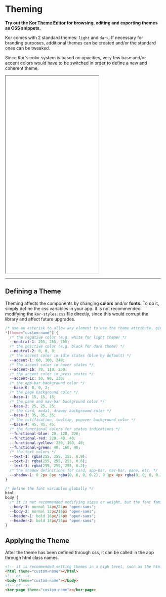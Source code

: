# Theming

**Try out the [Kor Theme Editor](https://theme.kor-ui.com) for browsing, editing and exporting themes as CSS snippets.**

Kor comes with 2 standard themes: `light` and `dark`. If necessary for branding purposes, additional themes can be created and/or the standard ones can be tweaked.

Since Kor's color system is based on opacities, very few base and/or accent colors would have to be switched in order to define a new and coherent theme.

<iframe src="./assets/docs/theming/overview/custom.html" height="640px"></iframe>

---

## Defining a Theme

Theming affects the components by changing **colors** and/or **fonts**. To do it, simply define the css variables in your app. It is not recommended modifying the `kor-styles.css` file directly, since this would corrupt the library and affect future upgrades.

```css
/* use an asterisk to allow any element to use the theme attribute. give it any name you wish */
*[theme="custom-name"] {
  /* the negative color (e.g. white for light theme) */
  --neutral-1: 255, 255, 255;
  /* the positive color (e.g. black for dark theme) */
  --neutral-2: 0, 0, 0;
  /* the accent color in idle states (blue by default) */
  --accent-1: 60, 100, 240;
  /* the accent color in hover states */
  --accent-1b: 70, 110, 250;
  /* the accent color in press states */
  --accent-1c: 50, 90, 230;
  /* the app-bar background color */
  --base-0: 0, 0, 2;
  /* the page background color */
  --base-1: 15, 15, 15;
  /* the pane and nav-bar background color */
  --base-2: 25, 25, 25;
  /* the card, modal, drawer background color */
  --base-3: 35, 35, 35;
  /* the notification, tooltip, popover background color */
  --base-4: 45, 45, 45;
  /* the functional colors for status indications */
  --functional-blue: 20, 120, 220;
  --functional-red: 220, 40, 40;
  --functional-yellow: 220, 160, 40;
  --functional-green: 40, 160, 40;
  /* the text colors */
  --text-1: rgba(255, 255, 255, 0.9);
  --text-2: rgba(255, 255, 255, 0.6);
  --text-3: rgba(255, 255, 255, 0.2);
  /* the shadow definitions for card, app-bar, nav-bar, pane, etc. */
  --shadow-1: 0 2px 8px rgba(0, 0, 0, 0.2), 0 1px 4px rgba(0, 0, 0, 0.15);
}

/* define the font variables globally */
html,
body {
  /* it is not recommended modifying sizes or weight, but the font family can be replaced with any other */
  --body-1: normal 14px/24px "open-sans";
  --body-2: normal 12px/16px "open-sans";
  --header-1: bold 16px/24px "open-sans";
  --header-2: bold 14px/24px "open-sans";
}
```

## Applying the Theme

After the theme has been defined through css, it can be called in the app through html class names.

```html
<!-- it is recommended setting themes in a high level, such as the html tag -->
<html theme="custom-name"></html>
<!-- or -->
<body theme="custom-name"></body>
<!-- or -->
<kor-page theme="custom-name"></kor-page>
```
